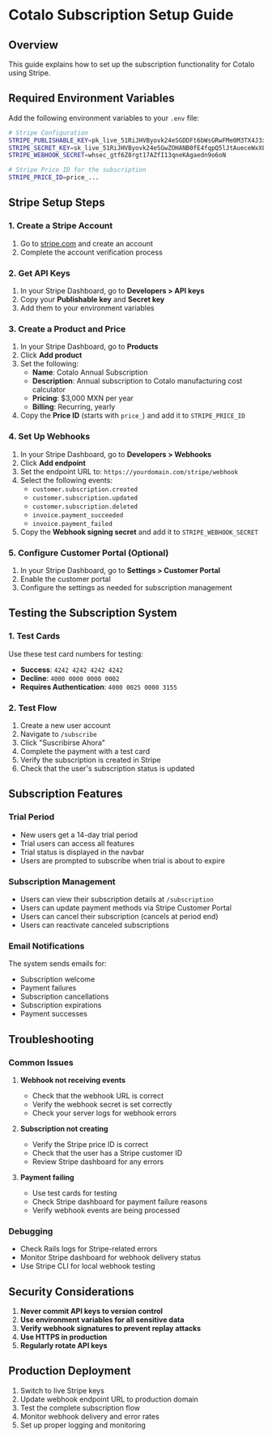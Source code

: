 # Cotalo Subscription Setup Guide

## Overview
This guide explains how to set up the subscription functionality for Cotalo using Stripe.

## Required Environment Variables

Add the following environment variables to your `.env` file:

```bash
# Stripe Configuration
STRIPE_PUBLISHABLE_KEY=pk_live_51RiJHVByovk24eSGDDFt6bWsGRwFMe0M3TX4J3xB0f2eIeq6enRGKr7jyPOoNTV257aoni3jtUrfLP5yfXrA4bXZ00MLxUdH4I
STRIPE_SECRET_KEY=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
STRIPE_WEBHOOK_SECRET=whsec_gtf6Z8rgt17AZfI13qneKAgaedn9o6oN

# Stripe Price ID for the subscription
STRIPE_PRICE_ID=price_...
```

## Stripe Setup Steps

### 1. Create a Stripe Account
1. Go to [stripe.com](https://stripe.com) and create an account
2. Complete the account verification process

### 2. Get API Keys
1. In your Stripe Dashboard, go to **Developers > API keys**
2. Copy your **Publishable key** and **Secret key**
3. Add them to your environment variables

### 3. Create a Product and Price
1. In your Stripe Dashboard, go to **Products**
2. Click **Add product**
3. Set the following:
   - **Name**: Cotalo Annual Subscription
   - **Description**: Annual subscription to Cotalo manufacturing cost calculator
   - **Pricing**: $3,000 MXN per year
   - **Billing**: Recurring, yearly
4. Copy the **Price ID** (starts with `price_`) and add it to `STRIPE_PRICE_ID`

### 4. Set Up Webhooks
1. In your Stripe Dashboard, go to **Developers > Webhooks**
2. Click **Add endpoint**
3. Set the endpoint URL to: `https://yourdomain.com/stripe/webhook`
4. Select the following events:
   - `customer.subscription.created`
   - `customer.subscription.updated`
   - `customer.subscription.deleted`
   - `invoice.payment_succeeded`
   - `invoice.payment_failed`
5. Copy the **Webhook signing secret** and add it to `STRIPE_WEBHOOK_SECRET`

### 5. Configure Customer Portal (Optional)
1. In your Stripe Dashboard, go to **Settings > Customer Portal**
2. Enable the customer portal
3. Configure the settings as needed for subscription management

## Testing the Subscription System

### 1. Test Cards
Use these test card numbers for testing:
- **Success**: `4242 4242 4242 4242`
- **Decline**: `4000 0000 0000 0002`
- **Requires Authentication**: `4000 0025 0000 3155`

### 2. Test Flow
1. Create a new user account
2. Navigate to `/subscribe`
3. Click "Suscribirse Ahora"
4. Complete the payment with a test card
5. Verify the subscription is created in Stripe
6. Check that the user's subscription status is updated

## Subscription Features

### Trial Period
- New users get a 14-day trial period
- Trial users can access all features
- Trial status is displayed in the navbar
- Users are prompted to subscribe when trial is about to expire

### Subscription Management
- Users can view their subscription details at `/subscription`
- Users can update payment methods via Stripe Customer Portal
- Users can cancel their subscription (cancels at period end)
- Users can reactivate canceled subscriptions

### Email Notifications
The system sends emails for:
- Subscription welcome
- Payment failures
- Subscription cancellations
- Subscription expirations
- Payment successes

## Troubleshooting

### Common Issues

1. **Webhook not receiving events**
   - Check that the webhook URL is correct
   - Verify the webhook secret is set correctly
   - Check your server logs for webhook errors

2. **Subscription not creating**
   - Verify the Stripe price ID is correct
   - Check that the user has a Stripe customer ID
   - Review Stripe dashboard for any errors

3. **Payment failing**
   - Use test cards for testing
   - Check Stripe dashboard for payment failure reasons
   - Verify webhook events are being processed

### Debugging
- Check Rails logs for Stripe-related errors
- Monitor Stripe dashboard for webhook delivery status
- Use Stripe CLI for local webhook testing

## Security Considerations

1. **Never commit API keys to version control**
2. **Use environment variables for all sensitive data**
3. **Verify webhook signatures to prevent replay attacks**
4. **Use HTTPS in production**
5. **Regularly rotate API keys**

## Production Deployment

1. Switch to live Stripe keys
2. Update webhook endpoint URL to production domain
3. Test the complete subscription flow
4. Monitor webhook delivery and error rates
5. Set up proper logging and monitoring 